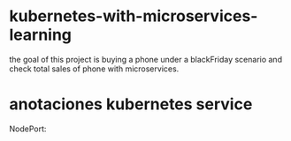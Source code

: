 # kubernetes-with-microservices-learning
the goal of this project is buying a phone under a blackFriday scenario and check total sales of phone with microservices.


# anotaciones kubernetes service

NodePort:

